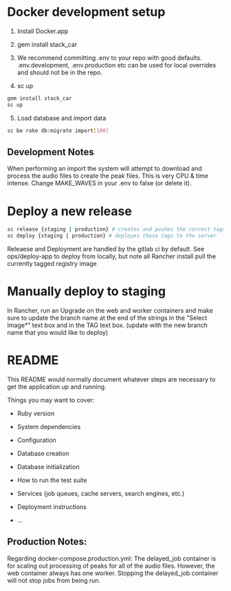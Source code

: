 # Docker development setup

1) Install Docker.app

2) gem install stack_car

3) We recommend committing .env to your repo with good defaults. .env.development, .env.production etc can be used for local overrides and should not be in the repo.

4) sc up

``` bash
gem install stack_car
sc up

```

5) Load database and import data

``` bash
sc be rake db:migrate import[100]
```

## Development Notes
When performing an import the system will attempt to download and process the audio files to create the peak files. This is very CPU & time intense. Change MAKE_WAVES in your .env to false (or delete it).

# Deploy a new release

``` bash
sc release {staging | production} # creates and pushes the correct tags
sc deploy {staging | production} # deployes those tags to the server
```

Releaese and Deployment are handled by the gitlab ci by default. See ops/deploy-app to deploy from locally, but note all Rancher install pull the currently tagged registry image

# Manually deploy to staging
In Rancher, run an Upgrade on the web and worker containers and make sure to update the branch name at the end of the strings in the "Select Image*" text box and in the TAG text box. (update with the new branch name that you would like to deploy)

# README

This README would normally document whatever steps are necessary to get the
application up and running.

Things you may want to cover:

* Ruby version

* System dependencies

* Configuration

* Database creation

* Database initialization

* How to run the test suite

* Services (job queues, cache servers, search engines, etc.)

* Deployment instructions

* ...

## Production Notes:
Regarding docker-compose.production.yml: The delayed_job container is for scaling out processing of peaks for all of the audio files.
However, the web container always has one worker. Stopping the delayed_job container will not stop jobs from being run.
